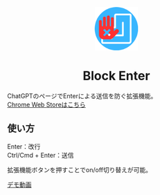 <div align="center">
  <img src="assets/icon.png" alt="Block Enter" width="100px">
  <h1 style="color: hsl(, 100%, 50%);">Block Enter</h1>
</div>

ChatGPTのページでEnterによる送信を防ぐ拡張機能。\
[Chrome Web Storeはこちら](https://chrome.google.com/webstore/detail/block-enter/epcbggfjoekpdmenggjelljjegjdbpog)

## 使い方
Enter：改行 \
Ctrl/Cmd + Enter：送信

拡張機能ボタンを押すことでon/off切り替えが可能。

[デモ動画](https://www.youtube.com/watch?v=qracBb9PGDk)
